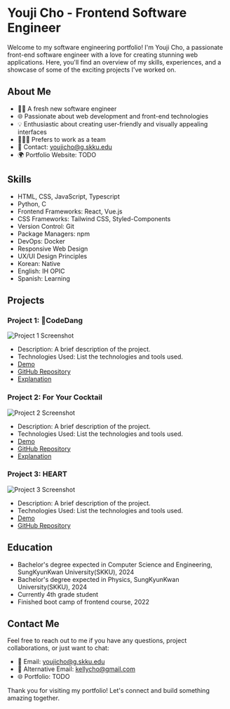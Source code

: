 # Youji Cho - Frontend Software Engineer

Welcome to my software engineering portfolio! I'm Youji Cho, a passionate front-end software engineer with a love for creating stunning web applications. Here, you'll find an overview of my skills, experiences, and a showcase of some of the exciting projects I've worked on.

## About Me

- 👨‍💻 A fresh new software engineer
- 🌐 Passionate about web development and front-end technologies
- 💡 Enthusiastic about creating user-friendly and visually appealing interfaces
- 🧑‍🤝‍🧑 Prefers to work as a team
- 📧 Contact: youjicho@g.skku.edu
- 🌍 Portfolio Website: TODO

## Skills

- HTML, CSS, JavaScript, Typescript
- Python, C
- Frontend Frameworks: React, Vue.js
- CSS Frameworks: Tailwind CSS, Styled-Components
- Version Control: Git
- Package Managers: npm
- DevOps: Docker
- Responsive Web Design
- UX/UI Design Principles
- Korean: Native
- English: IH OPIC
- Spanish: Learning

## Projects

### Project 1: CodeDang

![Project 1 Screenshot](/screenshots/project1.png)

- Description: A brief description of the project.
- Technologies Used: List the technologies and tools used.
- [Demo](https://codedang.com/)
- [GitHub Repository](https://github.com/skkuding/codedang)
- [Explanation](https://docs.skkuding.dev)

### Project 2: For Your Cocktail

![Project 2 Screenshot](/screenshots/project2.png)

- Description: A brief description of the project.
- Technologies Used: List the technologies and tools used.
- [Demo](https://example.com/)
- [GitHub Repository](https://github.com/silverwest8/MixBowl)
- [Explanation](pdf)

### Project 3: HEART

![Project 3 Screenshot](/screenshots/project3.png)

- Description: A brief description of the project.
- Technologies Used: List the technologies and tools used.
- [Demo](https://heartone.site/)
- [GitHub Repository](https://github.com/codestates-seb/seb41_main_001)

## Education

- Bachelor's degree expected  in Computer Science and Engineering, SungKyunKwan University(SKKU), 2024
- Bachelor's degree expected  in Physics, SungKyunKwan University(SKKU), 2024
- Currently 4th grade student
- Finished boot camp of frontend course, 2022

## Contact Me

Feel free to reach out to me if you have any questions, project collaborations, or just want to chat:

- 📧 Email: youjicho@g.skku.edu
- 📧 Alternative Email: kellycho@gmail.com
- 🌐 Portfolio: TODO

Thank you for visiting my portfolio! Let's connect and build something amazing together.
